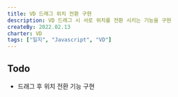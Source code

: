 ```yaml
---
title: VD 드래그 위치 전환 구현
description: VD 드래그 시 서로 위치를 전환 시키는 기능을 구현
createBy: 2022.02.13
charter: VD
tags: ["일지", "Javascript", "VD"]
---
```


## Todo

-   드래그 후 위치 전환 기능 구현
